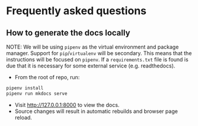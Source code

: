 # Frequently asked questions

## How to generate the docs locally

NOTE: We will be using `pipenv` as the virtual environment and package manager. Support for `pip`/`virtualenv` will be secondary. This means that the instructions will be focused on `pipenv`. If a `requirements.txt` file is found is due that it is necessary for some external service (e.g. readthedocs).

- From the root of repo, run:

```bash
pipenv install
pipenv run mkdocs serve
```

- Visit <http://127.0.0.1:8000> to view the docs.
- Source changes will result in automatic rebuilds and browser page reload.